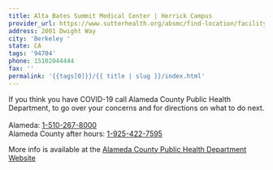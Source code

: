 ```yaml
---
title: Alta Bates Summit Medical Center | Herrick Campus
provider_url: https://www.sutterhealth.org/absmc/find-location/facility/alta-bates-summit-medical-center-herrick-campus
address: 2001 Dwight Way
city: 'Berkeley '
state: CA
tags: '94704'
phone: 15102044444
fax: ''
permalink: '{{tags[0]}}/{{ title | slug }}/index.html'
---
```

If you think you have COVID-19 call Alameda County Public Health Department, to go over your concerns and for directions on what to do next.\
\
Alameda: [1-510-267-8000](tel:15102678000)\
Alameda County after hours: [1-925-422-7595](tel:19254227595)

More info is available at the [Alameda County Public Health Department Website](http://www.acphd.org/)